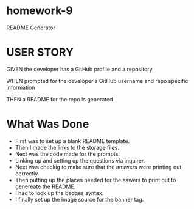 # homework-9
README Generator

# USER STORY
GIVEN the developer has a GitHub profile and a repository

WHEN prompted for the developer's GitHub username and repo specific information

THEN a README for the repo is generated

# What Was Done

* First was to set up a blank README template.
* Then I made the links to the storage files.
* Next was the code made for the prompts.
* Linking up and setting up the questions via inquirer.
* Next was checkig to make sure that the answers were printing out correctly.
* Then putting up the places needed for the aswers to print out to genereate the README.
* I had to look up the badges syntax.
* I finally set up the image source for the banner tag.
